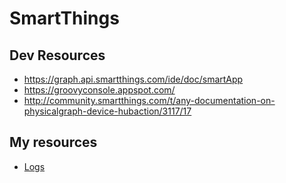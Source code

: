 # SmartThings

## Dev Resources

* https://graph.api.smartthings.com/ide/doc/smartApp
* https://groovyconsole.appspot.com/
* http://community.smartthings.com/t/any-documentation-on-physicalgraph-device-hubaction/3117/17

## My resources

* [Logs](https://papertrailapp.com/systems/jnewland-smartthings-logs/events)
